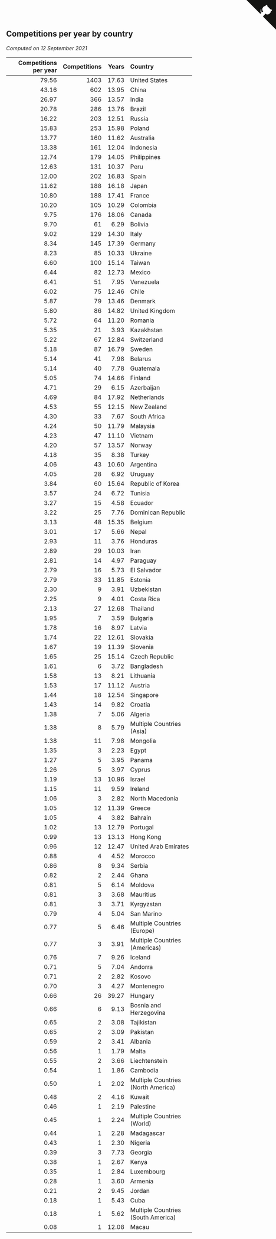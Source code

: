 ## Competitions per year by country

*Computed on 12 September 2021*

| Competitions per year | Competitions | Years | Country |
| ---: | ---: | ---: | :--- |
| 79.56 | 1403 | 17.63 | United States |
| 43.16 | 602 | 13.95 | China |
| 26.97 | 366 | 13.57 | India |
| 20.78 | 286 | 13.76 | Brazil |
| 16.22 | 203 | 12.51 | Russia |
| 15.83 | 253 | 15.98 | Poland |
| 13.77 | 160 | 11.62 | Australia |
| 13.38 | 161 | 12.04 | Indonesia |
| 12.74 | 179 | 14.05 | Philippines |
| 12.63 | 131 | 10.37 | Peru |
| 12.00 | 202 | 16.83 | Spain |
| 11.62 | 188 | 16.18 | Japan |
| 10.80 | 188 | 17.41 | France |
| 10.20 | 105 | 10.29 | Colombia |
| 9.75 | 176 | 18.06 | Canada |
| 9.70 | 61 | 6.29 | Bolivia |
| 9.02 | 129 | 14.30 | Italy |
| 8.34 | 145 | 17.39 | Germany |
| 8.23 | 85 | 10.33 | Ukraine |
| 6.60 | 100 | 15.14 | Taiwan |
| 6.44 | 82 | 12.73 | Mexico |
| 6.41 | 51 | 7.95 | Venezuela |
| 6.02 | 75 | 12.46 | Chile |
| 5.87 | 79 | 13.46 | Denmark |
| 5.80 | 86 | 14.82 | United Kingdom |
| 5.72 | 64 | 11.20 | Romania |
| 5.35 | 21 | 3.93 | Kazakhstan |
| 5.22 | 67 | 12.84 | Switzerland |
| 5.18 | 87 | 16.79 | Sweden |
| 5.14 | 41 | 7.98 | Belarus |
| 5.14 | 40 | 7.78 | Guatemala |
| 5.05 | 74 | 14.66 | Finland |
| 4.71 | 29 | 6.15 | Azerbaijan |
| 4.69 | 84 | 17.92 | Netherlands |
| 4.53 | 55 | 12.15 | New Zealand |
| 4.30 | 33 | 7.67 | South Africa |
| 4.24 | 50 | 11.79 | Malaysia |
| 4.23 | 47 | 11.10 | Vietnam |
| 4.20 | 57 | 13.57 | Norway |
| 4.18 | 35 | 8.38 | Turkey |
| 4.06 | 43 | 10.60 | Argentina |
| 4.05 | 28 | 6.92 | Uruguay |
| 3.84 | 60 | 15.64 | Republic of Korea |
| 3.57 | 24 | 6.72 | Tunisia |
| 3.27 | 15 | 4.58 | Ecuador |
| 3.22 | 25 | 7.76 | Dominican Republic |
| 3.13 | 48 | 15.35 | Belgium |
| 3.01 | 17 | 5.66 | Nepal |
| 2.93 | 11 | 3.76 | Honduras |
| 2.89 | 29 | 10.03 | Iran |
| 2.81 | 14 | 4.97 | Paraguay |
| 2.79 | 16 | 5.73 | El Salvador |
| 2.79 | 33 | 11.85 | Estonia |
| 2.30 | 9 | 3.91 | Uzbekistan |
| 2.25 | 9 | 4.01 | Costa Rica |
| 2.13 | 27 | 12.68 | Thailand |
| 1.95 | 7 | 3.59 | Bulgaria |
| 1.78 | 16 | 8.97 | Latvia |
| 1.74 | 22 | 12.61 | Slovakia |
| 1.67 | 19 | 11.39 | Slovenia |
| 1.65 | 25 | 15.14 | Czech Republic |
| 1.61 | 6 | 3.72 | Bangladesh |
| 1.58 | 13 | 8.21 | Lithuania |
| 1.53 | 17 | 11.12 | Austria |
| 1.44 | 18 | 12.54 | Singapore |
| 1.43 | 14 | 9.82 | Croatia |
| 1.38 | 7 | 5.06 | Algeria |
| 1.38 | 8 | 5.79 | Multiple Countries (Asia) |
| 1.38 | 11 | 7.98 | Mongolia |
| 1.35 | 3 | 2.23 | Egypt |
| 1.27 | 5 | 3.95 | Panama |
| 1.26 | 5 | 3.97 | Cyprus |
| 1.19 | 13 | 10.96 | Israel |
| 1.15 | 11 | 9.59 | Ireland |
| 1.06 | 3 | 2.82 | North Macedonia |
| 1.05 | 12 | 11.39 | Greece |
| 1.05 | 4 | 3.82 | Bahrain |
| 1.02 | 13 | 12.79 | Portugal |
| 0.99 | 13 | 13.13 | Hong Kong |
| 0.96 | 12 | 12.47 | United Arab Emirates |
| 0.88 | 4 | 4.52 | Morocco |
| 0.86 | 8 | 9.34 | Serbia |
| 0.82 | 2 | 2.44 | Ghana |
| 0.81 | 5 | 6.14 | Moldova |
| 0.81 | 3 | 3.68 | Mauritius |
| 0.81 | 3 | 3.71 | Kyrgyzstan |
| 0.79 | 4 | 5.04 | San Marino |
| 0.77 | 5 | 6.46 | Multiple Countries (Europe) |
| 0.77 | 3 | 3.91 | Multiple Countries (Americas) |
| 0.76 | 7 | 9.26 | Iceland |
| 0.71 | 5 | 7.04 | Andorra |
| 0.71 | 2 | 2.82 | Kosovo |
| 0.70 | 3 | 4.27 | Montenegro |
| 0.66 | 26 | 39.27 | Hungary |
| 0.66 | 6 | 9.13 | Bosnia and Herzegovina |
| 0.65 | 2 | 3.08 | Tajikistan |
| 0.65 | 2 | 3.09 | Pakistan |
| 0.59 | 2 | 3.41 | Albania |
| 0.56 | 1 | 1.79 | Malta |
| 0.55 | 2 | 3.66 | Liechtenstein |
| 0.54 | 1 | 1.86 | Cambodia |
| 0.50 | 1 | 2.02 | Multiple Countries (North America) |
| 0.48 | 2 | 4.16 | Kuwait |
| 0.46 | 1 | 2.19 | Palestine |
| 0.45 | 1 | 2.24 | Multiple Countries (World) |
| 0.44 | 1 | 2.28 | Madagascar |
| 0.43 | 1 | 2.30 | Nigeria |
| 0.39 | 3 | 7.73 | Georgia |
| 0.38 | 1 | 2.67 | Kenya |
| 0.35 | 1 | 2.84 | Luxembourg |
| 0.28 | 1 | 3.60 | Armenia |
| 0.21 | 2 | 9.45 | Jordan |
| 0.18 | 1 | 5.43 | Cuba |
| 0.18 | 1 | 5.62 | Multiple Countries (South America) |
| 0.08 | 1 | 12.08 | Macau |


<a href="https://github.com/jonatanklosko/wca_statistics" class="github-corner" aria-label="View source on Github"><svg width="80" height="80" viewBox="0 0 250 250" style="fill:#151513; color:#fff; position: absolute; top: 0; border: 0; right: 0;" aria-hidden="true"><path d="M0,0 L115,115 L130,115 L142,142 L250,250 L250,0 Z"></path><path d="M128.3,109.0 C113.8,99.7 119.0,89.6 119.0,89.6 C122.0,82.7 120.5,78.6 120.5,78.6 C119.2,72.0 123.4,76.3 123.4,76.3 C127.3,80.9 125.5,87.3 125.5,87.3 C122.9,97.6 130.6,101.9 134.4,103.2" fill="currentColor" style="transform-origin: 130px 106px;" class="octo-arm"></path><path d="M115.0,115.0 C114.9,115.1 118.7,116.5 119.8,115.4 L133.7,101.6 C136.9,99.2 139.9,98.4 142.2,98.6 C133.8,88.0 127.5,74.4 143.8,58.0 C148.5,53.4 154.0,51.2 159.7,51.0 C160.3,49.4 163.2,43.6 171.4,40.1 C171.4,40.1 176.1,42.5 178.8,56.2 C183.1,58.6 187.2,61.8 190.9,65.4 C194.5,69.0 197.7,73.2 200.1,77.6 C213.8,80.2 216.3,84.9 216.3,84.9 C212.7,93.1 206.9,96.0 205.4,96.6 C205.1,102.4 203.0,107.8 198.3,112.5 C181.9,128.9 168.3,122.5 157.7,114.1 C157.9,116.9 156.7,120.9 152.7,124.9 L141.0,136.5 C139.8,137.7 141.6,141.9 141.8,141.8 Z" fill="currentColor" class="octo-body"></path></svg></a><style>.github-corner:hover .octo-arm{animation:octocat-wave 560ms ease-in-out}@keyframes octocat-wave{0%,100%{transform:rotate(0)}20%,60%{transform:rotate(-25deg)}40%,80%{transform:rotate(10deg)}}@media (max-width:500px){.github-corner:hover .octo-arm{animation:none}.github-corner .octo-arm{animation:octocat-wave 560ms ease-in-out}}</style>
